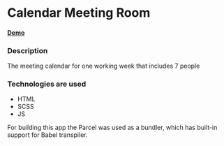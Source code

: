 # Calendar Meeting Room 

#### [Demo](https://annasakivska.github.io/calendar-meeting-room/dist/index.html)

### Description

The meeting calendar for one working week that includes 7 people

### Technologies are used

- HTML
- SCSS
- JS

For building this app the Parcel was used as a bundler, which has built-in support for Babel transpiler. 

